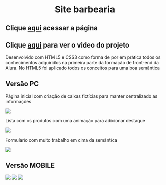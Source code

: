<p align="center">
<h1 align="center">Site barbearia</h1>
<h2>Clique <a href="https://kist0.github.io/barber_shop/">aqui</a> acessar a página</h2>
<h2>Clique <a href="https://raw.githubusercontent.com/Kist0/barber_shop/main/project/index-pc.png">aqui</a> para ver o video do projeto</h2>
<p>Desenvolvido com HTML5 e CSS3 como forma de por em prática todos os conhecimentos adquiridos na primeira parte da formação de front-end da Alura. No HTML5 foi aplicado  todos os conceitos para uma boa semântica</p>
<h2>Versão PC</h2>
<p>Página inicial com criação de caixas fictícias para manter centralizado as informações</p>
<img src="https://raw.githubusercontent.com/Kist0/barber_shop/main/project/index-pc.png">
<p>Lista com os produtos com uma animação para adicionar destaque</p>
<img src="https://raw.githubusercontent.com/Kist0/barber_shop/main/project/produtos-pc.png">
<p>Formulário com muito trabalho em cima da semântica</p>
<img src="https://raw.githubusercontent.com/Kist0/barber_shop/main/project/contato-pc.png">

<h2>Versão MOBILE</h2>
<img src="https://raw.githubusercontent.com/Kist0/barber_shop/main/project/index-mobile.png">
<img src="https://raw.githubusercontent.com/Kist0/barber_shop/main/project/produtos-mobile.png">
<img src="https://raw.githubusercontent.com/Kist0/barber_shop/main/project/contato-mobile.png">
</p>
